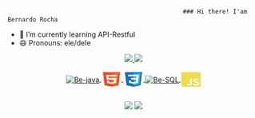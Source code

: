                                                      ### Hi there! I'am Bernardo Rocha


- 🌱 I’m currently learning API-Restful
- 😄 Pronouns: ele/dele

<div align="center">
  <a href="https://github.com/bernardoR0ch4">
  <img height="180em" src="https://github-readme-stats.vercel.app/api?username=bernardoR0ch4&show_icons=true&theme=dark&include_all_commits=true&count_private=true"/>
  <img height="180em" src="https://github-readme-stats.vercel.app/api/top-langs/?username=bernardoR0ch4&layout=compact&langs_count=7&theme=dark"/>
</div>
<div align="center" style="display: inline_block"><br>
  <img align="center" alt="Be-java" height="30" width="40"  src="https://cdn.jsdelivr.net/gh/devicons/devicon/icons/java/java-original.svg">
  <img align="center" alt="Rafa-HTML" height="30" width="40" src="https://raw.githubusercontent.com/devicons/devicon/master/icons/html5/html5-original.svg">
  <img align="center" alt="Rafa-CSS" height="30" width="40" src="https://raw.githubusercontent.com/devicons/devicon/master/icons/css3/css3-original.svg">
  <img align="center" alt="Be-SQL" height="30" width="40" src="https://cdn.jsdelivr.net/gh/devicons/devicon/icons/postgresql/postgresql-original.svg">
  <img align="center" alt="Rafa-Js" height="30" width="40" src="https://raw.githubusercontent.com/devicons/devicon/master/icons/javascript/javascript-plain.svg">
</div>
  
  ##
 
  <div align="center"> 
     <a href="https://linkedin.com/in/bernardodevadv" target="_blank"><img src="https://img.shields.io/badge/-LinkedIn-%230077B5?style=for-the-badge&logo=linkedin&logoColor=white" target="_blank"></a> 
  <a href="https://www.instagram.com/bezinesss/" target="_blank"><img src="https://img.shields.io/badge/-Instagram-%23E4405F?style=for-the-badge&logo=instagram&logoColor=white" target="_blank"></a>
</div>
  
  
